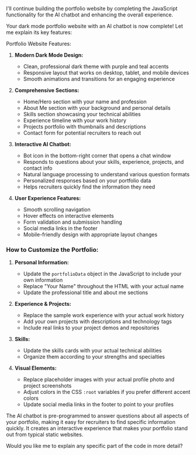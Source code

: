 I'll continue building the portfolio website by completing the JavaScript functionality for the AI chatbot and enhancing the overall experience.

Your dark mode portfolio website with an AI chatbot is now complete! Let me explain its key features:

 Portfolio Website Features:

1. **Modern Dark Mode Design:**
   - Clean, professional dark theme with purple and teal accents
   - Responsive layout that works on desktop, tablet, and mobile devices
   - Smooth animations and transitions for an engaging experience

2. **Comprehensive Sections:**
   - Home/Hero section with your name and profession
   - About Me section with your background and personal details
   - Skills section showcasing your technical abilities
   - Experience timeline with your work history
   - Projects portfolio with thumbnails and descriptions
   - Contact form for potential recruiters to reach out

3. **Interactive AI Chatbot:**
   - Bot icon in the bottom-right corner that opens a chat window
   - Responds to questions about your skills, experience, projects, and contact info
   - Natural language processing to understand various question formats
   - Personalized responses based on your portfolio data
   - Helps recruiters quickly find the information they need

4. **User Experience Features:**
   - Smooth scrolling navigation
   - Hover effects on interactive elements
   - Form validation and submission handling
   - Social media links in the footer
   - Mobile-friendly design with appropriate layout changes

### How to Customize the Portfolio:

1. **Personal Information:**
   - Update the `portfolioData` object in the JavaScript to include your own information
   - Replace "Your Name" throughout the HTML with your actual name
   - Update the professional title and about me sections

2. **Experience & Projects:**
   - Replace the sample work experience with your actual work history
   - Add your own projects with descriptions and technology tags
   - Include real links to your project demos and repositories

3. **Skills:**
   - Update the skills cards with your actual technical abilities
   - Organize them according to your strengths and specialties

4. **Visual Elements:**
   - Replace placeholder images with your actual profile photo and project screenshots
   - Adjust colors in the CSS `:root` variables if you prefer different accent colors
   - Update social media links in the footer to point to your profiles

The AI chatbot is pre-programmed to answer questions about all aspects of your portfolio, making it easy for recruiters to find specific information quickly. It creates an interactive experience that makes your portfolio stand out from typical static websites.

Would you like me to explain any specific part of the code in more detail?

